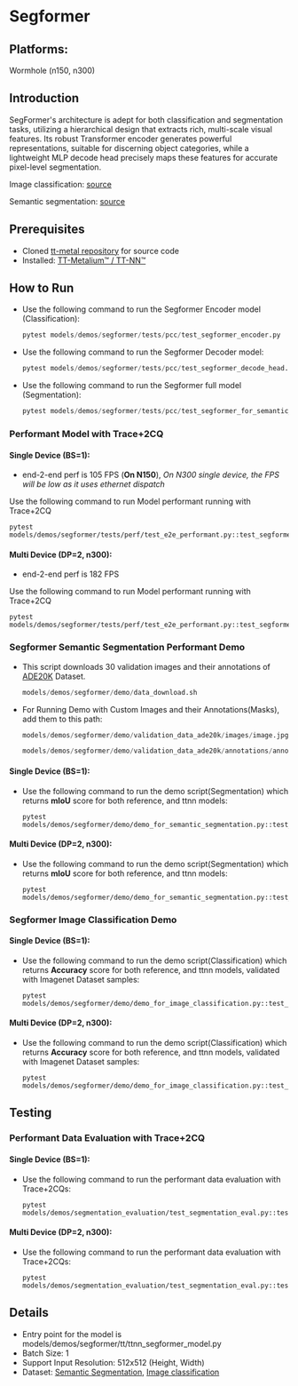 # Segformer

## Platforms:
Wormhole (n150, n300)

## Introduction
SegFormer's architecture is adept for both classification and segmentation tasks, utilizing a hierarchical design that extracts rich, multi-scale visual features. Its robust Transformer encoder generates powerful representations, suitable for discerning object categories, while a lightweight MLP decode head precisely maps these features for accurate pixel-level segmentation.

Image classification: [source](https://huggingface.co/nvidia/mit-b0)

Semantic segmentation: [source](https://huggingface.co/nvidia/segformer-b0-finetuned-ade-512-512)

## Prerequisites
- Cloned [tt-metal repository](https://github.com/tenstorrent/tt-metal) for source code
- Installed: [TT-Metalium™ / TT-NN™](https://github.com/tenstorrent/tt-metal/blob/main/INSTALLING.md)

## How to Run
- Use the following command to run the Segformer Encoder model (Classification):
  ```python
  pytest models/demos/segformer/tests/pcc/test_segformer_encoder.py
  ```

- Use the following command to run the Segformer Decoder model:
  ```python
  pytest models/demos/segformer/tests/pcc/test_segformer_decode_head.py
  ```

- Use the following command to run the Segformer full model (Segmentation):
  ```python
  pytest models/demos/segformer/tests/pcc/test_segformer_for_semantic_segmentation.py
  ```

### Performant Model with Trace+2CQ
#### Single Device (BS=1):
- end-2-end perf is 105 FPS (**On N150**), _On N300 single device, the FPS will be low as it uses ethernet dispatch_

Use the following command to run Model performant running with Trace+2CQ
```
pytest models/demos/segformer/tests/perf/test_e2e_performant.py::test_segformer_e2e
```

#### Multi Device (DP=2, n300):
- end-2-end perf is 182 FPS

Use the following command to run Model performant running with Trace+2CQ
```
pytest models/demos/segformer/tests/perf/test_e2e_performant.py::test_segformer_e2e_dp
```

### Segformer Semantic Segmentation Performant Demo
- This script downloads 30 validation images and their annotations of [ADE20K](https://www.kaggle.com/datasets/awsaf49/ade20k-dataset) Dataset.
  ```python
  models/demos/segformer/demo/data_download.sh
  ```
- For Running Demo with Custom Images and their Annotations(Masks), add them to this path:
  ```python
  models/demos/segformer/demo/validation_data_ade20k/images/image.jpg
  ```
  ```python
  models/demos/segformer/demo/validation_data_ade20k/annotations/annotation.png
  ```

#### Single Device (BS=1):
- Use the following command to run the demo script(Segmentation) which returns **mIoU** score for both reference, and ttnn models:
  ```
  pytest models/demos/segformer/demo/demo_for_semantic_segmentation.py::test_demo_semantic_segmentation
  ```

#### Multi Device (DP=2, n300):
- Use the following command to run the demo script(Segmentation) which returns **mIoU** score for both reference, and ttnn models:
  ```
  pytest models/demos/segformer/demo/demo_for_semantic_segmentation.py::test_demo_semantic_segmentation_dp
  ```

### Segformer Image Classification Demo
#### Single Device (BS=1):
- Use the following command to run the demo script(Classification) which returns **Accuracy** score for both reference, and ttnn models, validated with Imagenet Dataset samples:
  ```
  pytest models/demos/segformer/demo/demo_for_image_classification.py::test_segformer_classification_demo
  ```

#### Multi Device (DP=2, n300):
- Use the following command to run the demo script(Classification) which returns **Accuracy** score for both reference, and ttnn models, validated with Imagenet Dataset samples:
  ```
  pytest models/demos/segformer/demo/demo_for_image_classification.py::test_segformer_classification_demo_dp
  ```

## Testing
### Performant Data Evaluation with Trace+2CQ
#### Single Device (BS=1):
- Use the following command to run the performant data evaluation with Trace+2CQs:
  ```
  pytest models/demos/segmentation_evaluation/test_segmentation_eval.py::test_segformer_eval

#### Multi Device (DP=2, n300):
- Use the following command to run the performant data evaluation with Trace+2CQs:
  ```
  pytest models/demos/segmentation_evaluation/test_segmentation_eval.py::test_segformer_eval_dp
  ```

## Details
- Entry point for the model is models/demos/segformer/tt/ttnn_segformer_model.py
- Batch Size: 1
- Support Input Resolution: 512x512 (Height, Width)
- Dataset: [Semantic Segmentation](https://www.kaggle.com/datasets/awsaf49/ade20k-dataset), [Image classification](https://huggingface.co/datasets/ILSVRC/imagenet-1k)
